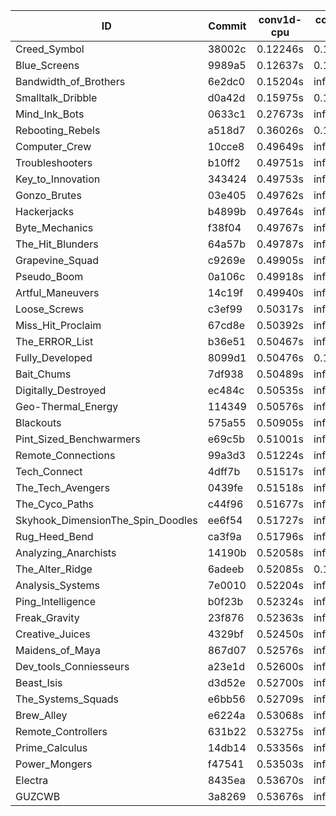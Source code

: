 |ID|Commit|conv1d-cpu|conv1d-gpu|DWSPConv2D-gpu|gemm-gpu|avg|
|-|-|-|-|-|-|-|
|Creed_Symbol|38002c|0.12246s|0.14122s|infs|1.86359s|infs|
|Blue_Screens|9989a5|0.12637s|0.13836s|infs|4.52665s|infs|
|Bandwidth_of_Brothers|6e2dc0|0.15204s|infs|infs|2.11919s|infs|
|Smalltalk_Dribble|d0a42d|0.15975s|0.14552s|infs|4.50546s|infs|
|Mind_Ink_Bots|0633c1|0.27673s|infs|infs|4.63766s|infs|
|Rebooting_Rebels|a518d7|0.36026s|0.11895s|infs|4.64807s|infs|
|Computer_Crew|10cce8|0.49649s|infs|infs|4.67984s|infs|
|Troubleshooters|b10ff2|0.49751s|infs|infs|4.74231s|infs|
|Key_to_Innovation|343424|0.49753s|infs|infs|4.68944s|infs|
|Gonzo_Brutes|03e405|0.49762s|infs|infs|4.67538s|infs|
|Hackerjacks|b4899b|0.49764s|infs|infs|4.68342s|infs|
|Byte_Mechanics|f38f04|0.49767s|infs|infs|4.68847s|infs|
|The_Hit_Blunders|64a57b|0.49787s|infs|infs|4.65714s|infs|
|Grapevine_Squad|c9269e|0.49905s|infs|infs|4.67917s|infs|
|Pseudo_Boom|0a106c|0.49918s|infs|infs|4.65472s|infs|
|Artful_Maneuvers|14c19f|0.49940s|infs|infs|4.65032s|infs|
|Loose_Screws|c3ef99|0.50317s|infs|infs|4.66345s|infs|
|Miss_Hit_Proclaim|67cd8e|0.50392s|infs|infs|4.67713s|infs|
|The_ERROR_List|b36e51|0.50467s|infs|infs|4.67012s|infs|
|Fully_Developed|8099d1|0.50476s|0.16255s|infs|2.20886s|infs|
|Bait_Chums|7df938|0.50489s|infs|infs|4.57948s|infs|
|Digitally_Destroyed|ec484c|0.50535s|infs|infs|4.62234s|infs|
|Geo-Thermal_Energy|114349|0.50576s|infs|infs|4.55326s|infs|
|Blackouts|575a55|0.50905s|infs|infs|4.58833s|infs|
|Pint_Sized_Benchwarmers|e69c5b|0.51001s|infs|infs|4.58207s|infs|
|Remote_Connections|99a3d3|0.51224s|infs|infs|4.58689s|infs|
|Tech_Connect|4dff7b|0.51517s|infs|infs|4.55459s|infs|
|The_Tech_Avengers|0439fe|0.51518s|infs|infs|4.56655s|infs|
|The_Cyco_Paths|c44f96|0.51677s|infs|infs|4.56120s|infs|
|Skyhook_DimensionThe_Spin_Doodles|ee6f54|0.51727s|infs|infs|4.59381s|infs|
|Rug_Heed_Bend|ca3f9a|0.51796s|infs|infs|4.54060s|infs|
|Analyzing_Anarchists|14190b|0.52058s|infs|infs|4.58009s|infs|
|The_Alter_Ridge|6adeeb|0.52085s|0.13729s|infs|4.58368s|infs|
|Analysis_Systems|7e0010|0.52204s|infs|infs|4.51257s|infs|
|Ping_Intelligence|b0f23b|0.52324s|infs|infs|4.61642s|infs|
|Freak_Gravity|23f876|0.52363s|infs|infs|4.53972s|infs|
|Creative_Juices|4329bf|0.52450s|infs|infs|4.53202s|infs|
|Maidens_of_Maya|867d07|0.52576s|infs|infs|4.57997s|infs|
|Dev_tools_Conniesseurs|a23e1d|0.52600s|infs|infs|4.61354s|infs|
|Beast_Isis|d3d52e|0.52700s|infs|infs|4.59780s|infs|
|The_Systems_Squads|e6bb56|0.52709s|infs|infs|4.53188s|infs|
|Brew_Alley|e6224a|0.53068s|infs|infs|4.53608s|infs|
|Remote_Controllers|631b22|0.53275s|infs|infs|4.58712s|infs|
|Prime_Calculus|14db14|0.53356s|infs|infs|4.58121s|infs|
|Power_Mongers|f47541|0.53503s|infs|infs|4.59019s|infs|
|Electra|8435ea|0.53670s|infs|infs|4.57690s|infs|
|GUZCWB|3a8269|0.53676s|infs|infs|4.59010s|infs|
